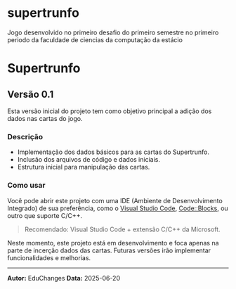 # supertrunfo
Jogo desenvolvido no primeiro desafio do primeiro semestre no primeiro periodo da faculdade de ciencias da computação da estácio
# Supertrunfo

## Versão 0.1

Esta versão inicial do projeto tem como objetivo principal a adição dos dados nas cartas do jogo.

### Descrição

- Implementação dos dados básicos para as cartas do Supertrunfo.
- Inclusão dos arquivos de código e dados iniciais.
- Estrutura inicial para manipulação das cartas.

### Como usar

Você pode abrir este projeto com uma IDE (Ambiente de Desenvolvimento Integrado) de sua preferência, como o [Visual Studio Code](https://code.visualstudio.com/), [Code::Blocks](http://www.codeblocks.org/), ou outro que suporte C/C++.

> Recomendado: Visual Studio Code + extensão C/C++ da Microsoft.

Neste momento, este projeto está em desenvolvimento e foca apenas na parte de incerção dados das cartas. Futuras versões irão implementar funcionalidades e melhorias.

---

**Autor:** EduChanges
**Data:** 2025-06-20
